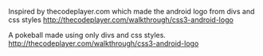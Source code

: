 Inspired by thecodeplayer.com which made the android logo from divs and css styles
http://thecodeplayer.com/walkthrough/css3-android-logo

A pokeball made using only divs and css styles.
http://thecodeplayer.com/walkthrough/css3-android-logo
